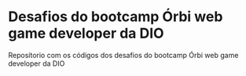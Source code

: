 # Desafios do bootcamp Órbi web game developer da DIO
Reposítorio com os códigos dos desafios do bootcamp Órbi web game developer da DIO
